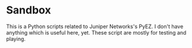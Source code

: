 # Sandbox
This is a Python scripts related to Juniper Networks's PyEZ.
I don't have anything which is useful here, yet. These script are 
mostly for testing and playing.

